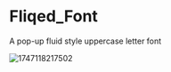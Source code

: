 # Fliqed_Font
A pop-up fluid style uppercase letter font

![1747118217502](D:\Documents\GitHub\Fliqed_Font\img\1747118217502.png)
